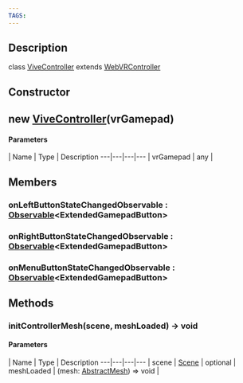 ```yaml
---
TAGS:
---
```

## Description

class [ViveController](/classes/3.0/ViveController) extends [WebVRController](/classes/3.0/WebVRController)



## Constructor

## new [ViveController](/classes/3.0/ViveController)(vrGamepad)



#### Parameters
 | Name | Type | Description
---|---|---|---
 | vrGamepad | any | 

## Members

### onLeftButtonStateChangedObservable : [Observable](/classes/3.0/Observable)&lt;ExtendedGamepadButton&gt;



### onRightButtonStateChangedObservable : [Observable](/classes/3.0/Observable)&lt;ExtendedGamepadButton&gt;



### onMenuButtonStateChangedObservable : [Observable](/classes/3.0/Observable)&lt;ExtendedGamepadButton&gt;



## Methods

### initControllerMesh(scene, meshLoaded) &rarr; void



#### Parameters
 | Name | Type | Description
---|---|---|---
 | scene | [Scene](/classes/3.0/Scene) | 
optional | meshLoaded | (mesh: [AbstractMesh](/classes/3.0/AbstractMesh)) =&gt; void | 

